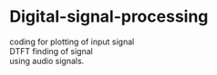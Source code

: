 # Digital-signal-processing
coding for plotting of  input signal<br />
DTFT finding of signal <br />
using audio signals.<br />
